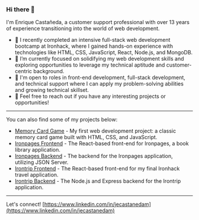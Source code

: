 ### Hi there 👋

I'm Enrique Castañeda, a customer support professional with over 13 years of experience transitioning into the world of web development.

- 🔭 I recently completed an intensive full-stack web development bootcamp at Ironhack, where I gained hands-on experience with technologies like HTML, CSS, JavaScript, React, Node.js, and MongoDB.
- 🌱 I’m currently focused on solidifying my web development skills and exploring opportunities to leverage my technical aptitude and customer-centric background.
- 💼 I'm open to roles in front-end development, full-stack development, and technical support where I can apply my problem-solving abilities and growing technical skillset.
- 💬 Feel free to reach out if you have any interesting projects or opportunities!

---

You can also find some of my projects below:

* [Memory Card Game](https://github.com/ecastanedam/project-memory-card-game) - My first web development project: a classic memory card game built with HTML, CSS, and JavaScript.
* [Ironpages Frontend](https://github.com/refinejcode49/front-end-project2) - The React-based front-end for Ironpages, a book library application.
* [Ironpages Backend](https://github.com/ecastanedam/json-server-backend) - The backend for the Ironpages application, utilizing JSON Server.
* [Irontrip Frontend](https://github.com/CannyRo/irontrip-frontend/tree/main) - The React-based front-end for my final Ironhack travel application.
* [Irontrip Backend](https://github.com/ecastanedam/irontrip-backend) - The Node.js and Express backend for the Irontrip application.

---

Let's connect!
[https://www.linkedin.com/in/jecastanedam](https://www.linkedin.com/in/jecastanedam)
